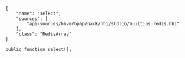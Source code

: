 ``` yamlmeta
{
    "name": "select",
    "sources": [
        "api-sources/hhvm/hphp/hack/hhi/stdlib/builtins_redis.hhi"
    ],
    "class": "RedisArray"
}
```




``` Hack
public function select();
```
<!-- HHAPIDOC -->
